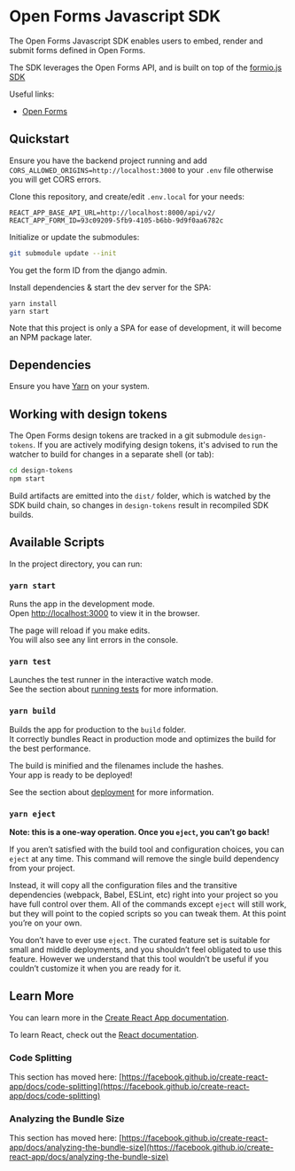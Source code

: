 # Open Forms Javascript SDK

The Open Forms Javascript SDK enables users to embed, render and submit forms defined
in Open Forms.

The SDK leverages the Open Forms API, and is built on top of the
[formio.js SDK](https://github.com/formio/formio.js/)

Useful links:

* [Open Forms](https://github.com/maykinmedia/open-forms)

## Quickstart

Ensure you have the backend project running and add `CORS_ALLOWED_ORIGINS=http://localhost:3000` to your `.env` file
otherwise you will get CORS errors.

Clone this repository, and create/edit `.env.local` for your needs:

```
REACT_APP_BASE_API_URL=http://localhost:8000/api/v2/
REACT_APP_FORM_ID=93c09209-5fb9-4105-b6bb-9d9f0aa6782c
```

Initialize or update the submodules:

```bash
git submodule update --init
```

You get the form ID from the django admin.

Install dependencies & start the dev server for the SPA:

```
yarn install
yarn start
```

Note that this project is only a SPA for ease of development, it will become an NPM
package later.

## Dependencies

Ensure you have [Yarn](https://yarnpkg.com/) on your system.

## Working with design tokens

The Open Forms design tokens are tracked in a git submodule `design-tokens`. If you are
actively modifying design tokens, it's advised to run the watcher to build for changes
in a separate shell (or tab):

```bash
cd design-tokens
npm start
```

Build artifacts are emitted into the `dist/` folder, which is watched by the SDK
build chain, so changes in `design-tokens` result in recompiled SDK builds.

## Available Scripts

In the project directory, you can run:

### `yarn start`

Runs the app in the development mode.\
Open [http://localhost:3000](http://localhost:3000) to view it in the browser.

The page will reload if you make edits.\
You will also see any lint errors in the console.

### `yarn test`

Launches the test runner in the interactive watch mode.\
See the section about [running tests](https://facebook.github.io/create-react-app/docs/running-tests) for more information.

### `yarn build`

Builds the app for production to the `build` folder.\
It correctly bundles React in production mode and optimizes the build for the best performance.

The build is minified and the filenames include the hashes.\
Your app is ready to be deployed!

See the section about [deployment](https://facebook.github.io/create-react-app/docs/deployment) for more information.

### `yarn eject`

**Note: this is a one-way operation. Once you `eject`, you can’t go back!**

If you aren’t satisfied with the build tool and configuration choices, you can `eject` at any time. This command will remove the single build dependency from your project.

Instead, it will copy all the configuration files and the transitive dependencies (webpack, Babel, ESLint, etc) right into your project so you have full control over them. All of the commands except `eject` will still work, but they will point to the copied scripts so you can tweak them. At this point you’re on your own.

You don’t have to ever use `eject`. The curated feature set is suitable for small and middle deployments, and you shouldn’t feel obligated to use this feature. However we understand that this tool wouldn’t be useful if you couldn’t customize it when you are ready for it.

## Learn More

You can learn more in the [Create React App documentation](https://facebook.github.io/create-react-app/docs/getting-started).

To learn React, check out the [React documentation](https://reactjs.org/).

### Code Splitting

This section has moved here: [https://facebook.github.io/create-react-app/docs/code-splitting](https://facebook.github.io/create-react-app/docs/code-splitting)

### Analyzing the Bundle Size

This section has moved here: [https://facebook.github.io/create-react-app/docs/analyzing-the-bundle-size](https://facebook.github.io/create-react-app/docs/analyzing-the-bundle-size)
